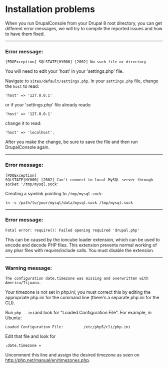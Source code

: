 # Installation problems 

When you run DrupalConsole from your Drupal 8 root directory, you can get different error messages, we will try to compile the reported issues and how to have them fixed.

--- 

### Error message:
```
[PDOException] SQLSTATE[HY000] [2002] No such file or directory
```
You will need to edit your 'host' in your 'settings.php' file. 

Navigate to `sites/default/settings.php`. In your `settings.php` file, change the `host` to read:
```
'host' => '127.0.0.1'
```
or if your 'settings.php' file already reads:
```
'host' => '127.0.0.1'
```
change it to read:
```
'host' => 'localhost'. 
```
After you make the change, be sure to save the file and then run DrupalConsole again.

---

### Error message:
```
[PDOException]
SQLSTATE[HY000] [2002] Can't connect to local MySQL server through socket '/tmp/mysql.sock'
```
Creating a symlink pointing to `/tmp/mysql.sock`:
```
ln -s /path/to/your/mysql/data/mysql.sock /tmp/mysql.sock
```

---

### Error message:
```
Fatal error: require(): Failed opening required 'drupal.php'
```
This can be caused by the ioncube loader extension, which can be used to encode
and decode PHP files. This extension prevents normal working of any phar files
with require/include calls. You must disable the extension.

---

### Warning message:
```
The configuration date.timezone was missing and overwritten with America/Tijuana.
```
Your timezone is not set in php.ini; you must correct this by editing the appropriate php.ini for the command line (there's a separate php.ini for the CLI). 

Run `php --ini`and look for "Loaded Configuration File". For example, in Ubuntu: 
```
Loaded Configuration File:         /etc/php5/cli/php.ini
```
Edit that file and look for 
```
;date.timezone =
```
Uncomment this line and assign the desired timezone as seen on http://php.net/manual/en/timezones.php. 
